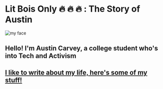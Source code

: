 # Lit Bois Only :fire: :fire: :fire: : The Story of Austin

![my face](static/hello.png)

## Hello! I'm Austin Carvey, a college student who's into Tech and Activism

## [I like to write about my life, here's some of my stuff!](http://google.com)
